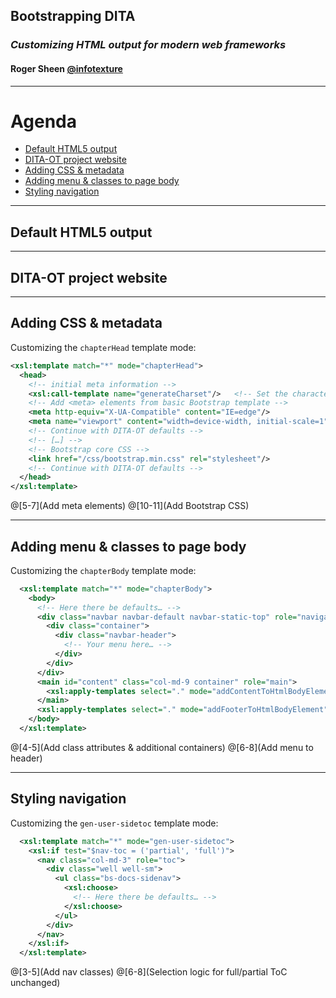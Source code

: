 ## Bootstrapping DITA

### _Customizing HTML output for modern web frameworks_

#### Roger Sheen [@infotexture](https://twitter.com/infotexture)

---

<i class="fa fa-sitemap fa-5x pull-right muted"></i>

# Agenda

<!-- 
Web developers often use CSS frameworks, HTML5 boilerplate or component libraries like Bootstrap or Foundation to quickly build robust, responsive sites. With custom HTML plug-ins, DITA-OT can be extended to produce HTML5 output that makes use of these common templates so that generated documents can build on existing front-end solutions.

This talk will outline the process, using the DITA-OT project website at dita-ot.org as an example.
-->

<!-- MarkdownTOC autolink="true" bracket="round" depth="1" -->

- [Default HTML5 output](#default-html5-output)
- [DITA-OT project website](#dita-ot-project-website)
- [Adding CSS & metadata](#adding-css--metadata)
- [Adding menu & classes to page body](#adding-menu--classes-to-page-body)
- [Styling navigation](#styling-navigation)

<!-- /MarkdownTOC -->

---

## Default HTML5 output


---

## DITA-OT project website


---

## Adding CSS & metadata

Customizing the `chapterHead` template mode:

```xml
<xsl:template match="*" mode="chapterHead">
  <head>
    <!-- initial meta information -->
    <xsl:call-template name="generateCharset"/>   <!-- Set the character set to UTF-8 -->
    <!-- Add <meta> elements from basic Bootstrap template -->
    <meta http-equiv="X-UA-Compatible" content="IE=edge"/>
    <meta name="viewport" content="width=device-width, initial-scale=1"/>
    <!-- Continue with DITA-OT defaults -->
    <!-- […] -->
    <!-- Bootstrap core CSS -->
    <link href="/css/bootstrap.min.css" rel="stylesheet"/>
    <!-- Continue with DITA-OT defaults -->
  </head>
</xsl:template>
```
@[5-7](Add meta elements)
@[10-11](Add Bootstrap CSS)

---

## Adding menu & classes to page body

Customizing the `chapterBody` template mode:

```xml
  <xsl:template match="*" mode="chapterBody">
    <body>
      <!-- Here there be defaults… -->
      <div class="navbar navbar-default navbar-static-top" role="navigation">
        <div class="container">
          <div class="navbar-header">
            <!-- Your menu here… -->
          </div>
        </div>
      </div>
      <main id="content" class="col-md-9 container" role="main">
        <xsl:apply-templates select="." mode="addContentToHtmlBodyElement"/>
      </main>
      <xsl:apply-templates select="." mode="addFooterToHtmlBodyElement"/>
    </body>
  </xsl:template>
```
@[4-5](Add class attributes & additional containers)
@[6-8](Add menu to header)

---

## Styling navigation

Customizing the `gen-user-sidetoc` template mode:

```xml
  <xsl:template match="*" mode="gen-user-sidetoc">
    <xsl:if test="$nav-toc = ('partial', 'full')">
      <nav class="col-md-3" role="toc">
        <div class="well well-sm">
          <ul class="bs-docs-sidenav">
            <xsl:choose>
              <!-- Here there be defaults… -->
            </xsl:choose>
          </ul>
        </div>
      </nav>
    </xsl:if>
  </xsl:template>
```
@[3-5](Add nav classes)
@[6-8](Selection logic for full/partial ToC unchanged)


